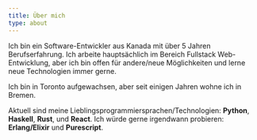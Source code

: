 ```yaml
---
title: Über mich
type: about
---
```


Ich bin ein Software-Entwickler aus Kanada mit über 5 Jahren Berufserfahrung. Ich arbeite hauptsächlich im Bereich Fullstack Web-Entwicklung, aber ich bin offen für andere/neue Möglichkeiten und lerne neue Technologien immer gerne.

Ich bin in Toronto aufgewachsen, aber seit einigen Jahren wohne ich in Bremen.

Aktuell sind meine Lieblingsprogrammiersprachen/Technologien: **Python**, **Haskell**, **Rust**, und **React**. Ich würde gerne irgendwann probieren: **Erlang/Elixir** und **Purescript**.

